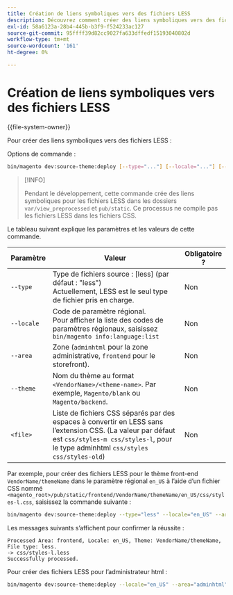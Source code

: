 ```yaml
---
title: Création de liens symboliques vers des fichiers LESS
description: Découvrez comment créer des liens symboliques vers des fichiers LESS.
exl-id: 58a6123a-28b4-445b-b3f9-f524233ac127
source-git-commit: 95ffff39d82cc9027fa633dffedf15193040802d
workflow-type: tm+mt
source-wordcount: '161'
ht-degree: 0%

---
```


# Création de liens symboliques vers des fichiers LESS

{{file-system-owner}}

Pour créer des liens symboliques vers des fichiers LESS :

Options de commande :

```bash
bin/magento dev:source-theme:deploy [--type="..."] [--locale="..."] [--area="..."] [--theme="..."] [file1] ... [fileN]
```

>[!INFO]
>
>Pendant le développement, cette commande crée des liens symboliques pour les fichiers LESS dans les dossiers `var/view_preprocessed` et `pub/static`. Ce processus ne compile pas les fichiers LESS dans les fichiers CSS.

Le tableau suivant explique les paramètres et les valeurs de cette commande.

| Paramètre | Valeur | Obligatoire ? |
| --------- | ----- | --------- |
| `--type` | Type de fichiers source : [less] (par défaut : &quot;less&quot;)<br>Actuellement, LESS est le seul type de fichier pris en charge. | Non |
| `--locale` | Code de paramètre régional.<br>Pour afficher la liste des codes de paramètres régionaux, saisissez `bin/magento info:language:list` | Non |
| `--area` | Zone (`adminhtml` pour la zone administrative, `frontend` pour le storefront). | Non |
| `--theme` | Nom du thème au format `<VendorName>/<theme-name>`. Par exemple, `Magento/blank` ou `Magento/backend`. | Non |
| `<file>` | Liste de fichiers CSS séparés par des espaces à convertir en LESS sans l’extension CSS. (La valeur par défaut est `css/styles-m css/styles-l`, pour le type adminhtml `css/styles css/styles-old`) | Non |

Par exemple, pour créer des fichiers LESS pour le thème front-end `VendorName/themeName` dans le paramètre régional `en_US` à l’aide d’un fichier CSS nommé `<magento_root>/pub/static/frontend/VendorName/themeName/en_US/css/styles-l.css`, saisissez la commande suivante :

```bash
bin/magento dev:source-theme:deploy --type="less" --locale="en_US" --area="frontend" --theme="VendorName/themeName" css/styles-l
```

Les messages suivants s’affichent pour confirmer la réussite :

```terminal
Processed Area: frontend, Locale: en_US, Theme: VendorName/themeName, File type: less.
-> css/styles-l.less
Successfully processed.
```

Pour créer des fichiers LESS pour l’administrateur html :

```bash
bin/magento dev:source-theme:deploy --locale="en_US" --area="adminhtml" --theme="Magento/backend" css/styles css/styles-old
```
